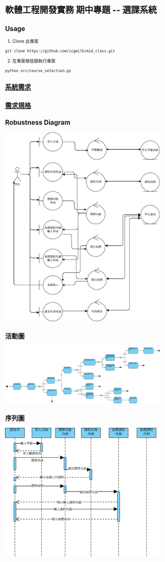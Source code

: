 # 軟體工程開發實務 期中專題 -- 選課系統

## Usage

1. Clone 此專案

```
git clone https://github.com/icgmilk/mid_class.git
```

2. 在專案根目錄執行專案

```
python src/course_selection.py
```

## [系統需求](./docs/系統需求.md)

## [需求規格](./docs/需求規格.md)

## Robustness Diagram

![Robustness Diagram](./docs/Robustness_diagram.png)

## 活動圖

![活動圖](./docs/活動圖.png)

## 序列圖

![序列圖](./docs/序列圖.png)